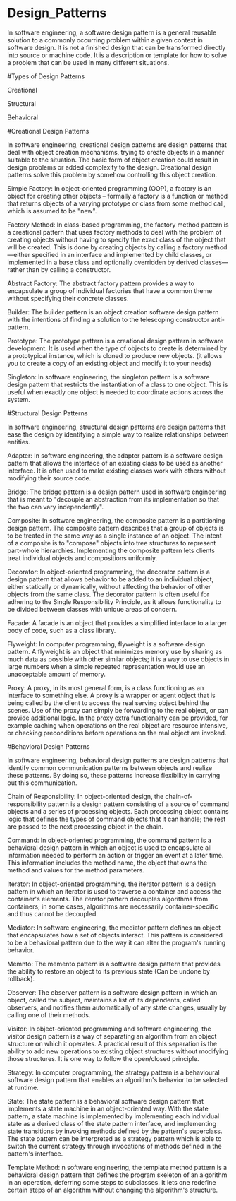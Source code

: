 # Design_Patterns
In software engineering, a software design pattern is a general reusable solution to a commonly occurring problem within a given context in software design. It is not a finished design that can be transformed directly into source or machine code. It is a description or template for how to solve a problem that can be used in many different situations.

#Types of Design Patterns

Creational

Structural

Behavioral

#Creational Design Patterns

In software engineering, creational design patterns are design patterns that deal with object creation mechanisms, trying to create objects in a manner suitable to the situation. The basic form of object creation could result in design problems or added complexity to the design. Creational design patterns solve this problem by somehow controlling this object creation.

Simple Factory: In object-oriented programming (OOP), a factory is an object for creating other objects – formally a factory is a function or method that returns objects of a varying prototype or class from some method call, which is assumed to be "new".

Factory Method: In class-based programming, the factory method pattern is a creational pattern that uses factory methods to deal with the problem of creating objects without having to specify the exact class of the object that will be created. This is done by creating objects by calling a factory method—either specified in an interface and implemented by child classes, or implemented in a base class and optionally overridden by derived classes—rather than by calling a constructor.

Abstract Factory: The abstract factory pattern provides a way to encapsulate a group of individual factories that have a common theme without specifying their concrete classes.

Builder: The builder pattern is an object creation software design pattern with the intentions of finding a solution to the telescoping constructor anti-pattern.

Prototype: The prototype pattern is a creational design pattern in software development. It is used when the type of objects to create is determined by a prototypical instance, which is cloned to produce new objects.
(it allows you to create a copy of an existing object and modify it to your needs)

Singleton: In software engineering, the singleton pattern is a software design pattern that restricts the instantiation of a class to one object. This is useful when exactly one object is needed to coordinate actions across the system.

#Structural Design Patterns

In software engineering, structural design patterns are design patterns that ease the design by identifying a simple way to realize relationships between entities.

Adapter: In software engineering, the adapter pattern is a software design pattern that allows the interface of an existing class to be used as another interface. It is often used to make existing classes work with others without modifying their source code.

Bridge: The bridge pattern is a design pattern used in software engineering that is meant to "decouple an abstraction from its implementation so that the two can vary independently".

Composite: In software engineering, the composite pattern is a partitioning design pattern. The composite pattern describes that a group of objects is to be treated in the same way as a single instance of an object. The intent of a composite is to "compose" objects into tree structures to represent part-whole hierarchies. Implementing the composite pattern lets clients treat individual objects and compositions uniformly.

Decorator: In object-oriented programming, the decorator pattern is a design pattern that allows behavior to be added to an individual object, either statically or dynamically, without affecting the behavior of other objects from the same class. The decorator pattern is often useful for adhering to the Single Responsibility Principle, as it allows functionality to be divided between classes with unique areas of concern.

Facade: A facade is an object that provides a simplified interface to a larger body of code, such as a class library.

Flyweight: In computer programming, flyweight is a software design pattern. A flyweight is an object that minimizes memory use by sharing as much data as possible with other similar objects; it is a way to use objects in large numbers when a simple repeated representation would use an unacceptable amount of memory.

Proxy: A proxy, in its most general form, is a class functioning as an interface to something else. A proxy is a wrapper or agent object that is being called by the client to access the real serving object behind the scenes. Use of the proxy can simply be forwarding to the real object, or can provide additional logic. In the proxy extra functionality can be provided, for example caching when operations on the real object are resource intensive, or checking preconditions before operations on the real object are invoked.

#Behavioral Design Patterns

In software engineering, behavioral design patterns are design patterns that identify common communication patterns between objects and realize these patterns. By doing so, these patterns increase flexibility in carrying out this communication.

Chain of Responsibility: In object-oriented design, the chain-of-responsibility pattern is a design pattern consisting of a source of command objects and a series of processing objects. Each processing object contains logic that defines the types of command objects that it can handle; the rest are passed to the next processing object in the chain.

Command: In object-oriented programming, the command pattern is a behavioral design pattern in which an object is used to encapsulate all information needed to perform an action or trigger an event at a later time. This information includes the method name, the object that owns the method and values for the method parameters.

Iterator: In object-oriented programming, the iterator pattern is a design pattern in which an iterator is used to traverse a container and access the container's elements. The iterator pattern decouples algorithms from containers; in some cases, algorithms are necessarily container-specific and thus cannot be decoupled.

Mediator: In software engineering, the mediator pattern defines an object that encapsulates how a set of objects interact. This pattern is considered to be a behavioral pattern due to the way it can alter the program's running behavior.
 
Memnto: The memento pattern is a software design pattern that provides the ability to restore an object to its previous state (Can be undone by rollback).

Observer: The observer pattern is a software design pattern in which an object, called the subject, maintains a list of its dependents, called observers, and notifies them automatically of any state changes, usually by calling one of their methods.

Visitor: In object-oriented programming and software engineering, the visitor design pattern is a way of separating an algorithm from an object structure on which it operates. A practical result of this separation is the ability to add new operations to existing object structures without modifying those structures. It is one way to follow the open/closed principle.

Strategy: In computer programming, the strategy pattern is a behavioural software design pattern that enables an algorithm's behavior to be selected at runtime.

State: The state pattern is a behavioral software design pattern that implements a state machine in an object-oriented way. With the state pattern, a state machine is implemented by implementing each individual state as a derived class of the state pattern interface, and implementing state transitions by invoking methods defined by the pattern's superclass. The state pattern can be interpreted as a strategy pattern which is able to switch the current strategy through invocations of methods defined in the pattern's interface.

Template Method: n software engineering, the template method pattern is a behavioral design pattern that defines the program skeleton of an algorithm in an operation, deferring some steps to subclasses. It lets one redefine certain steps of an algorithm without changing the algorithm's structure.




